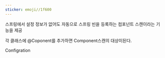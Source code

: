 ```yaml
---
sticker: emoji//1f600
---
```

스프링에서 설정 정보가 없어도 자동으로 스프링 빈을 등록하는 컴포넌트 스캔이라는 기능을 제공

각 클래스에 @Coponent를 추가하면 Component스캔의 대상이된다.

Configration